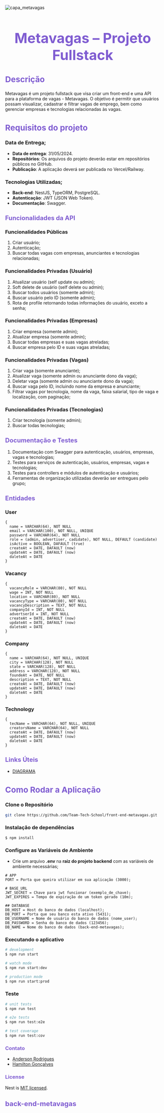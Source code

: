 ![capa_metavagas](https://github.com/Team-Tech-School/back-end-metavagas/assets/127049907/61acaf23-7b23-47e6-8a1a-2dc48ebaa908)

<h1 align="center" style="color:#7f5cd1; font-size:45px;">Metavagas – Projeto Fullstack</h1>

<h2 style="color:#7f5cd1; font-size:26px;">Descrição</h2>

Metavagas é um projeto fullstack que visa criar um front-end e uma API para a plataforma de vagas - Metavagas. O objetivo é permitir que usuários possam visualizar, cadastrar e filtrar vagas de emprego, bem como gerenciar empresas e tecnologias relacionadas às vagas.

<h2 style="color:#7f5cd1; font-size:26px;">Requisitos do projeto</h2>

### Data de Entrega;

- **Data de entrega**: 31/05/2024.
- **Repositórios**: Os arquivos do projeto deverão estar em repositórios públicos no GitHub.
- **Publicação**: A aplicação deverá ser publicada no Vercel/Railway.

### Tecnologias Utilizadas;

- **Back-end**: NestJS, TypeORM, PostgreSQL.
- **Autenticação**: JWT (JSON Web Token).
- **Documentação**: Swagger.

<h2 style="color:#7f5cd1; font-size:20px;">Funcionalidades da API</h2>

### Funcionalidades Públicas

1. Criar usuário;
2. Autenticação;
3. Buscar todas vagas com empresas, anunciantes e tecnologias relacionadas;

### Funcionalidades Privadas (Usuário)

1. Atualizar usuário (self update ou admin);
2. Soft delete de usuário (self delete ou admin);
3. Buscar todos usuários (somente admin);
4. Buscar usuário pelo ID (somente admin);
5. Rota de profile retornando todas informações do usuário, exceto a senha;

### Funcionalidades Privadas (Empresas)

1. Criar empresa (somente admin);
2. Atualizar empresa (somente admin);
3. Buscar todas empresas e suas vagas atreladas;
4. Buscar empresa pelo ID e suas vagas atreladas;

### Funcionalidades Privadas (Vagas)

1. Criar vaga (somente anunciante);
2. Atualizar vaga (somente admin ou anunciante dono da vaga);
3. Deletar vaga (somente admin ou anunciante dono da vaga);
4. Buscar vaga pelo ID, incluindo nome da empresa e anunciante;
5. Filtrar vagas por tecnologia, nome da vaga, faixa salarial, tipo de vaga e localização, com paginação;

### Funcionalidades Privadas (Tecnologias)

1. Criar tecnologia (somente admin);
2. Buscar todas tecnologias;

<h2 style="color:#7f5cd1; font-size:20px;">Documentação e Testes</h2>

1. Documentação com Swagger para autenticação, usuários, empresas, vagas e tecnologias;
2. Testes para serviços de autenticação, usuários, empresas, vagas e tecnologias;
3. Testes para controllers e módulos de autenticação e usuários;
4. Ferramentas de organização utilizadas deverão ser entregues pelo grupo;

<h2 style="color:#7f5cd1; font-size:20px;">Entidades</h2>

### User

```
{
  name = VARCHAR(64), NOT NULL
  email = VARCHAR(100), NOT NULL, UNIQUE
  password = VARCHAR(64), NOT NULL
  role = (admin, advertiser, cadidate), NOT NULL, DEFAULT (candidate)
  isActive = BOOLEAN, DAFAULT (true)
  createAt = DATE, DAFAULT (now)
  updateAt = DATE, DAFAULT (now)
  daleteAt = DATE
}
```

### Vacancy

```
{
  vacancyRole = VARCHAR(80), NOT NULL
  wage = INT, NOT NULL
  location = VARCHAR(80), NOT NULL
  vacancyType = VARCHAR(80), NOT NULL
  vacancyDescription = TEXT, NOT NULL
  companyId = INT, NOT NULL
  advertserId = INT, NOT NULL
  createAt = DATE, DAFAULT (now)
  updateAt = DATE, DAFAULT (now)
  daleteAt = DATE
}
```

### Company

```
{
  name = VARCHAR(64), NOT NULL, UNIQUE
  city = VARCHAR(128), NOT NULL
  state = VARCHAR(128), NOT NULL
  address = VARCHAR(128), NOT NULL
  foundeAt = DATE, NOT NULL
  description = TEXT, NOT NULL
  createAt = DATE, DAFAULT (now)
  updateAt = DATE, DAFAULT (now)
  daleteAt = DATE
}
```

### Technology

```
{
  tecName = VARCHAR(64), NOT NULL, UNIQUE
  creatorsName = VARCHAR(64), NOT NULL
  createAt = DATE, DAFAULT (now)
  updateAt = DATE, DAFAULT (now)
  daleteAt = DATE
}
```

<h2 style="color:#7f5cd1; font-size:20px;">Links Úteis</h2>

- [DIAGRAMA](https://drive.google.com/file/d/1Nk7m-U-1q4g2fZOHsmoUFRJbxC375ZMm/view)

<h2 style="color:#7f5cd1; font-size:26px">Como Rodar a Aplicação</h2>

### Clone o Repositório

```bash
git clone https://github.com/Team-Tech-School/front-end-metavagas.git
```

### Instalação de dependências

```bash
$ npm install
```

### Configure as Variáveis de Ambiente

- Crie um arquivo **.env** na **raiz do projeto backend** com as variáveis de ambiente necessárias;

```
# APP
PORT = Porta que queira utilizar em sua aplicação (3000);

# BASE_URL
JWT_SECRET = Chave para jwt funcionar (exemplo_de_chave);
JWT_EXPIRES = Tempo de expiração de um token gerado (10m);

## DATABASE
DB_HOST = Host do banco de dados (localhost);
DB_PORT = Porta que seu banco esta ativo (5431);
DB_USERNAME = Nome de usuário do banco de dados (nome_user);
DB_PASSWORD = Senha do banco de dados (123456);
DB_NAME = Nome do banco de dados (back-end-metavagas);
```

### Executando o aplicativo

```bash
# development
$ npm run start

# watch mode
$ npm run start:dev

# production mode
$ npm run start:prod
```

### Teste

```bash
# unit tests
$ npm run test

# e2e tests
$ npm run test:e2e

# test coverage
$ npm run test:cov
```

<h3 style="color:#7f5cd1;">Contato</h3>

- [Anderson Rodrigues](https://www.linkedin.com/in/dev-anderson-rodrigues/)
- [Hamilton Gonçalves](https://www.linkedin.com/in/hamilton-jr/)

<h3 style="color:#7f5cd1;">License</h3>

Nest is [MIT licensed](LICENSE).

<h3 style="color:#7f5cd1; font-size:22px;">back-end-metavagas</h3>
